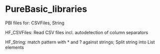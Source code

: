 # PureBasic_libraries
PBI files for: CSVFiles, String

HF_CSVFiles:  Read CSV files incl. autodetection of column separators

HF_String:    match pattern with * and ? against strings; Split string into List elements
